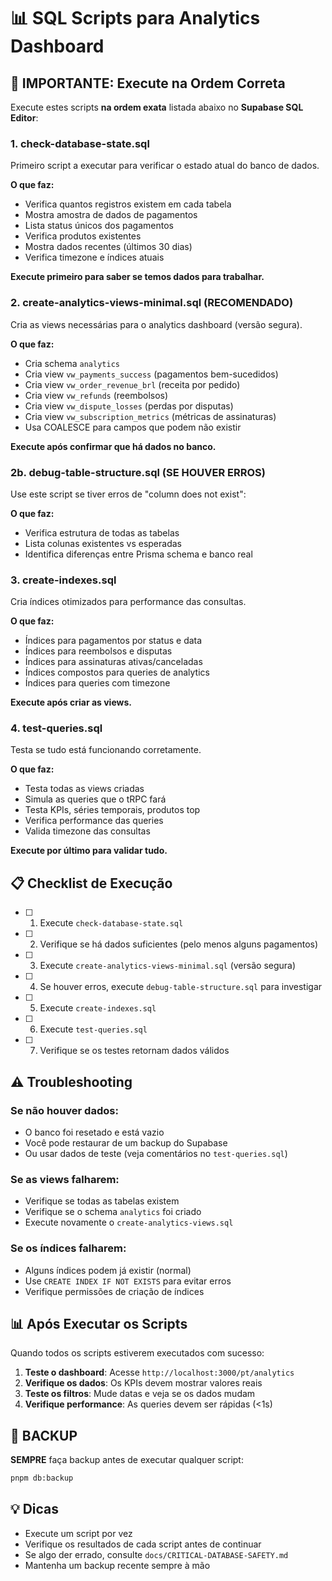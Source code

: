 # 📊 SQL Scripts para Analytics Dashboard

## 🚨 IMPORTANTE: Execute na Ordem Correta

Execute estes scripts **na ordem exata** listada abaixo no **Supabase SQL
Editor**:

### 1. **check-database-state.sql**

Primeiro script a executar para verificar o estado atual do banco de dados.

**O que faz:**

- Verifica quantos registros existem em cada tabela
- Mostra amostra de dados de pagamentos
- Lista status únicos dos pagamentos
- Verifica produtos existentes
- Mostra dados recentes (últimos 30 dias)
- Verifica timezone e índices atuais

**Execute primeiro para saber se temos dados para trabalhar.**

### 2. **create-analytics-views-minimal.sql** (RECOMENDADO)

Cria as views necessárias para o analytics dashboard (versão segura).

**O que faz:**

- Cria schema `analytics`
- Cria view `vw_payments_success` (pagamentos bem-sucedidos)
- Cria view `vw_order_revenue_brl` (receita por pedido)
- Cria view `vw_refunds` (reembolsos)
- Cria view `vw_dispute_losses` (perdas por disputas)
- Cria view `vw_subscription_metrics` (métricas de assinaturas)
- Usa COALESCE para campos que podem não existir

**Execute após confirmar que há dados no banco.**

### 2b. **debug-table-structure.sql** (SE HOUVER ERROS)

Use este script se tiver erros de "column does not exist":

**O que faz:**

- Verifica estrutura de todas as tabelas
- Lista colunas existentes vs esperadas
- Identifica diferenças entre Prisma schema e banco real

### 3. **create-indexes.sql**

Cria índices otimizados para performance das consultas.

**O que faz:**

- Índices para pagamentos por status e data
- Índices para reembolsos e disputas
- Índices para assinaturas ativas/canceladas
- Índices compostos para queries de analytics
- Índices para queries com timezone

**Execute após criar as views.**

### 4. **test-queries.sql**

Testa se tudo está funcionando corretamente.

**O que faz:**

- Testa todas as views criadas
- Simula as queries que o tRPC fará
- Testa KPIs, séries temporais, produtos top
- Verifica performance das queries
- Valida timezone das consultas

**Execute por último para validar tudo.**

## 📋 Checklist de Execução

- [ ] 1. Execute `check-database-state.sql`
- [ ] 2. Verifique se há dados suficientes (pelo menos alguns pagamentos)
- [ ] 3. Execute `create-analytics-views-minimal.sql` (versão segura)
- [ ] 4. Se houver erros, execute `debug-table-structure.sql` para investigar
- [ ] 5. Execute `create-indexes.sql`
- [ ] 6. Execute `test-queries.sql`
- [ ] 7. Verifique se os testes retornam dados válidos

## ⚠️ Troubleshooting

### Se não houver dados:

- O banco foi resetado e está vazio
- Você pode restaurar de um backup do Supabase
- Ou usar dados de teste (veja comentários no `test-queries.sql`)

### Se as views falharem:

- Verifique se todas as tabelas existem
- Verifique se o schema `analytics` foi criado
- Execute novamente o `create-analytics-views.sql`

### Se os índices falharem:

- Alguns índices podem já existir (normal)
- Use `CREATE INDEX IF NOT EXISTS` para evitar erros
- Verifique permissões de criação de índices

## 📊 Após Executar os Scripts

Quando todos os scripts estiverem executados com sucesso:

1. **Teste o dashboard**: Acesse `http://localhost:3000/pt/analytics`
2. **Verifique os dados**: Os KPIs devem mostrar valores reais
3. **Teste os filtros**: Mude datas e veja se os dados mudam
4. **Verifique performance**: As queries devem ser rápidas (<1s)

## 🚨 BACKUP

**SEMPRE** faça backup antes de executar qualquer script:

```bash
pnpm db:backup
```

## 💡 Dicas

- Execute um script por vez
- Verifique os resultados de cada script antes de continuar
- Se algo der errado, consulte `docs/CRITICAL-DATABASE-SAFETY.md`
- Mantenha um backup recente sempre à mão
